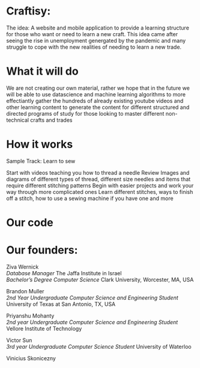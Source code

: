 # Craftisy:
The idea:  A website and mobile application to provide a learning structure for those who want or need to learn a new craft. This idea came after seeing the rise in unemployment genergated by the pandemic and many struggle to cope with the new realities of needing to learn a new trade.

# What it will do
We are not creating our own material, rather we hope that in the future we will be able to use datascience and machine learning algorithms to more effectiantly gather the hundreds of already existing youtube videos and other learning content to generate the content for different structured and directed programs of study for those looking to master different non-technical crafts and trades

# How it works
Sample Track: Learn to sew

Start with videos teaching you how to thread a needle
Review Images and diagrams of different types of thread, different size needles and items that require different stitching patterns
Begin with easier projects and work your way through more complicated ones
Learn different stitches, ways to finish off a stitch, how to use a sewing machine if you have one and more

# Our code


# Our founders:  
Ziva Wernick  
_Database Manager_ The Jaffa Institute in Israel  
_Bachelor’s Degree Computer Science_ Clark University, Worcester, MA, USA  
  
Brandon Muller  
_2nd Year Undergraduate Computer Science and Engineering Student_ University of Texas at San Antonio, TX, USA  

Priyanshu Mohanty  
_2nd year Undergraduate Computer Science and Engineering Student_ Vellore Institute of Technology 

Victor Sun  
_3rd year Undergraduate Computer Science Student_ University of Waterloo  

Vinicius Skonicezny  

